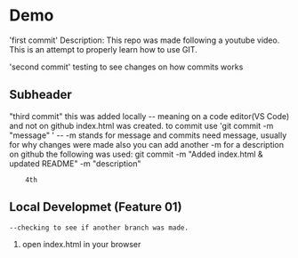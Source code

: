 # Demo

'first commit'
Description: This repo was made following a youtube video. This is an attempt to properly learn how to use GIT.

'second commit'
testing to see changes on how commits works

## Subheader

"third commit"
this was added locally 
    -- meaning on a code editor(VS Code) and not on github
index.html was created. to commit use 'git commit -m "message" '
    -- -m stands for message and commits need message, usually for why changes were made
        also you can add another -m for a description on github
        the following was used: git commit -m "Added index.html & updated README" -m "description"

        4th

## Local Developmet (Feature 01)
    --checking to see if another branch was made.
1. open index.html in your browser